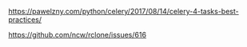 https://pawelzny.com/python/celery/2017/08/14/celery-4-tasks-best-practices/

https://github.com/ncw/rclone/issues/616
